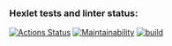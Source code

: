 ### Hexlet tests and linter status:
[![Actions Status](https://github.com/Matvizzy/frontend-project-46/actions/workflows/hexlet-check.yml/badge.svg)](https://github.com/Matvizzy/frontend-project-46/actions)
[![Maintainability](https://api.codeclimate.com/v1/badges/0b27228e563fe974bf24/maintainability)](https://codeclimate.com/github/Matvizzy/frontend-project-46/maintainability)
[![build](https://github.com/Matvizzy/frontend-project-46/actions/workflows/auto-tests.yml/badge.svg)](https://github.com/Matvizzy/frontend-project-46/actions/workflows/auto-tests.yml)